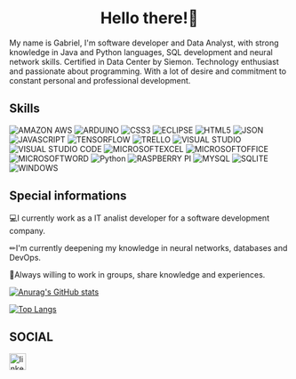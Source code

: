 <h1 align="center">Hello there!👋</h1>

My name is Gabriel, I'm software developer and Data Analyst, with strong knowledge in Java and Python languages, SQL development and neural network skills. Certified in Data Center by Siemon. Technology enthusiast and passionate about programming. With a lot of desire and commitment to constant personal and professional development.

## Skills
![AMAZON AWS](https://img.shields.io/badge/Amazon_AWS-FF9900?style=for-the-badge&logo=amazonaws&logoColor=white)
![ARDUINO](https://img.shields.io/badge/Arduino-00979D?style=for-the-badge&logo=Arduino&logoColor=white)
![CSS3](https://img.shields.io/badge/CSS3-1572B6?style=for-the-badge&logo=css3&logoColor=white)
![ECLIPSE](https://img.shields.io/badge/Eclipse-2C2255?style=for-the-badge&logo=eclipse&logoColor=white)
![HTML5](https://img.shields.io/badge/HTML5-E34F26?style=for-the-badge&logo=html5&logoColor=white)
![JSON](https://img.shields.io/badge/json-5E5C5C?style=for-the-badge&logo=json&logoColor=white)
![JAVASCRIPT](https://img.shields.io/badge/JavaScript-323330?style=for-the-badge&logo=javascript&logoColor=F7DF1E)
![TENSORFLOW](https://img.shields.io/badge/TensorFlow-FF6F00?style=for-the-badge&logo=TensorFlow&logoColor=white)
![TRELLO](https://img.shields.io/badge/Trello-0052CC?style=for-the-badge&logo=trello&logoColor=white)
![VISUAL STUDIO](https://img.shields.io/badge/Visual_Studio-5C2D91?style=for-the-badge&logo=visual%20studio&logoColor=white)
![VISUAL STUDIO CODE](https://img.shields.io/badge/Visual_Studio_Code-0078D4?style=for-the-badge&logo=visual%20studio%20code&logoColor=white)
![MICROSOFTEXCEL](https://img.shields.io/badge/Microsoft_Excel-217346?style=for-the-badge&logo=microsoft-excel&logoColor=white)
![MICROSOFTOFFICE](https://img.shields.io/badge/Microsoft_Office-D83B01?style=for-the-badge&logo=microsoft-office&logoColor=white)
![MICROSOFTWORD](https://img.shields.io/badge/Microsoft_Word-2B579A?style=for-the-badge&logo=microsoft-word&logoColor=white)
![Python](https://img.shields.io/badge/Python-FFD43B?style=for-the-badge&logo=python&logoColor=blue)
![RASPBERRY PI](https://img.shields.io/badge/Raspberry%20Pi-A22846?style=for-the-badge&logo=Raspberry%20Pi&logoColor=white)
![MYSQL](https://img.shields.io/badge/MySQL-005C84?style=for-the-badge&logo=mysql&logoColor=white)
![SQLITE](https://img.shields.io/badge/Sqlite-003B57?style=for-the-badge&logo=sqlite&logoColor=white)
![WINDOWS](https://img.shields.io/badge/Windows_11-0078d4?style=for-the-badge&logo=windows-11&logoColor=white)

## Special informations
💻I currently work as a IT analist developer for a software development company.

✏I'm currently deepening my knowledge in neural networks, databases and DevOps.

🚀Always willing to work in groups, share knowledge and experiences.

[![Anurag's GitHub stats](https://github-readme-stats.vercel.app/api?username=GabrielHSSilveira&show_icons=true&theme=radical)](https://github.com/anuraghazra/github-readme-stats)

[![Top Langs](https://github-readme-stats.vercel.app/api/top-langs/?username=GabrielHSSilveira&layout=donut&show_icons=true&theme=radical)](https://github.com/anuraghazra/github-readme-stats)

## SOCIAL
[<img src='https://img.shields.io/badge/LinkedIn-0077B5?style=for-the-badge&logo=linkedin&logoColor=white' alt='linkedin' height='30'>](https://www.linkedin.com/in/gabriel-henrique-sanches-silveira-280004187/)



